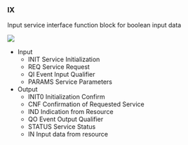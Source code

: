 ### IX

Input service interface function block for boolean input data

![](https://user-images.githubusercontent.com/113907528/206917487-cb7e6ab9-6301-45f7-b737-0592e8f11545.png)

*   Input
    *   INIT Service Initialization
    *   REQ Service Request
    *   QI Event Input Qualifier 
    *   PARAMS Service Parameters 
*   Output
    *   INIT0 Initialization Confirm
    *   CNF Confirmation of Requested Service 
    *   IND Indication from Resource 
    *   QO Event Output Qualifier 
    *   STATUS Service Status
    *   IN Input data from resource
